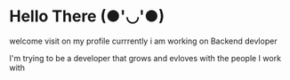 
# Hello There (●'◡'●)  
welcome visit on my profile
currrently i am working on Backend devloper

I'm trying to be a developer that grows and evloves with the people I work with

<!--
**heoap9/heoap9** is a ✨ _special_ ✨ repository because its `README.md` (this file) appears on your GitHub profile.

Here are some ideas to get you started:

- 🔭 I’m currently working on ...
- 🌱 I’m currently learning ...
- 👯 I’m looking to collaborate on ...
- 🤔 I’m looking for help with ...
- 💬 Ask me about ...
- 📫 How to reach me: ...
- 😄 Pronouns: ...
- ⚡ Fun fact: ...
-->
